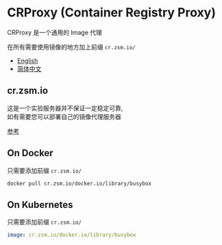 # CRProxy (Container Registry Proxy)

CRProxy 是一个通用的 Image 代理

在所有需要使用镜像的地方加上前缀 `cr.zsm.io/`

- [English](https://github.com/wzshiming/crproxy/blob/master/README.md)
- [简体中文](https://github.com/wzshiming/crproxy/blob/master/README_cn.md)

## cr.zsm.io

这是一个实验服务器并不保证一定稳定可靠,  
如有需要您可以部署自己的镜像代理服务器

[参考](https://github.com/wzshiming/crproxy/tree/master/examples/default)

## On Docker

只需要添加前缀 `cr.zsm.io/`

``` bash
docker pull cr.zsm.io/docker.io/library/busybox
```

## On Kubernetes

只需要添加前缀 `cr.zsm.io/`

``` yaml
image: cr.zsm.io/docker.io/library/busybox
```
